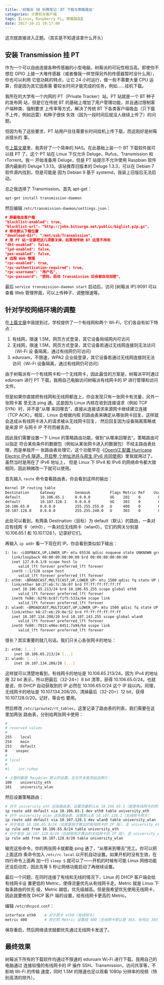 ```yaml
---
title: '树莓派 3B 折腾笔记：BT 下载与策略路由'
categories: 计算机与客户端
tags: [Linux, Raspberry Pi, 策略路由]
date: 2017-10-21 19:17:00
---
```


这次就直接进入正题。（其实是不知道该拿什么开头）

## 安装 Transmission 挂 PT

作为一个可以自由连接各种传感器的小型电脑，树莓派的可玩性相当高。即使你不想在
GPIO 上接一大堆传感器（或者像我一样觉得另外的传感器暂时没什么用），你也可以利用
它低功耗的特点，让它 24 小时运行，做一些不需要大量 CPU 运算，但是因为其它因素需
要较长时间才能完成的任务，例如……挂机下载。

我所在的大学有一个内网的 PT（Private Tracker）站。PT 站就是一个 BT 种子的发布网
站，但是它在传统 BT 的基础上增加了用户管理功能，并且通过限制客户端种类、强制要求
上传率等方式，解决了传统 BT 下各类客户端吸血（只下载不上传，例如迅雷）和种子很快
失效（因为一段时间后就没人继续上传了）的问题。

但因为有了这些要求，PT 站用户往往需要长时间挂机上传下载，而这刚好是树莓派擅长的
事。

在[上篇文章][1]里，我弄好了一个简单的 NAS。在此基础上装一个 BT 下载软件就可以挂
PT 了。这个 PT 站在 Linux 下仅允许 Deluge，Rufus，Transmission 和 rTorrent。我一
开始准备用 Deluge，但是 PT 站提示不允许使用 Raspbian 软件源内最新的 Deluge
1.3.13。该站推荐旧版本的 Deluge 1.3.3，可以在 Debian 7 软件源内找到，但是可能是
因为 Debian 9 基于 systemd，我装上旧版后无法启动。

总之我选择了 Transmission。首先 apt-get：

```bash
apt-get install transmission-daemon
```

然后编辑 `/etc/transmission-daemon/settings.json`：

```json
# 屏蔽吸血客户端
"blocklist-enabled": true,
"blocklist-url": "http://john.bitsurge.net/public/biglist.p2p.gz",
# 修改默认下载位置
"download-dir": "/mnt/usb/Transmission",
# 用 PT 站一定要把这几项都关掉，如果用传统 BT 这里不用改
"dht-enabled": false,
"lpd-enabled": false,
"pex-enabled": false,
# 远程 Web 管理
"rpc-enabled": true,
"rpc-authentication-required": true,
"rpc-username": "用户名",
"rpc-password": "密码，启动 Transmission 后会被自动加密",
```

最后 `service transmission-daemon start` 启动后，访问 [树莓派 IP]:9091 可以查看
Web 管理界面，可以上传种子、调整限速等。

## 针对学校网络环境的调整

在[上篇文章][2]中我提到过，学校提供了一个有线网和两个 Wi-Fi，它们各自有如下特
点：

1. 有线网，限速 1.5M，网页方式登录，其它设备局域网内可访问
2. 无线网，限速 1.5M，网页方式登录，其它设备若通过无线网连接则无法访问（Wi-Fi 设
   备隔离，通过有线网仍可访问）
3. eduroam，不限速，WPA2 企业级登录，其它设备若通过无线网连接则无法访问（Wi-Fi
   设备隔离，通过有线网仍可访问）

由于树莓派有一个有线网卡和一个无线网卡，因此最佳的方案是，树莓派平时通过 eduroam
进行 PT 下载，我用自己电脑访问树莓派有线网卡的 IP 进行管理和访问文件。

但是如果你直接把有线网和无线网都连上，你会发现只有一张网卡有流量，另外一张网卡甚
至无法 ping 通。这是因为 Linux 内核在收到连接请求（例如 TCP SYN）时，并不是“从哪
来回哪去”，直接从连接请求来源网卡继续建立连接（TCP ACK）。相反，Linux 会根据内核
的路由表来确定从哪张网卡回复。这样就会造成从有线网卡进入的请求被从无线网卡回复，
然后回复因为设备隔离策略或是来源 IP 与网卡 IP 不符而被丢弃。

因此我们需要设置一下 Linux 的策略路由功能，做到“从哪来回哪去”。策略路由可以指定
符合某些条件的数据包（例如从某张网卡进入的数据包）不经主路由表处理，而是单独开一
张路由表处理它。这个功能早在《[OpenVZ 配置 Hurricane Electric IPv6 隧道，开启整
个地址池并与原生 IPv6 共同使用][3]》里我就用过了。虽然当时是用在了 IPv6 地址上，
但是 Linux 下 IPv4 和 IPv6 的网络命令都大致相同，因此稍微改一下就可以使用。

首先输入 `route` 命令查看路由表，你会看到这样的输出：

```bash
Kernel IP routing table
Destination     Gateway         Genmask         Flags Metric Ref    Use Iface
default         10.106.65.1     0.0.0.0         UG    202    0        0 eth0
default         10.107.128.1    0.0.0.0         UG    303    0        0 wlan0
10.106.65.0     0.0.0.0         255.255.255.0   U     400    0        0 eth0
10.107.128.0    0.0.0.0         255.255.240.0   U     303    0        0 wlan0
```

此处可以看到，有两条 Destination（目标）为 default（默认）的路由，一条对应有线网
卡（eth0），一条对应无线网卡（wlan0）。它们的网关分别是 10.106.65.1 和
10.107.128.1，记录好它们。

再输入 `ip addr` 看一下现在的 IP。你会看到类似如下输出：

```bash
1: lo: <LOOPBACK,UP,LOWER_UP> mtu 65536 qdisc noqueue state UNKNOWN group default qlen 1
   link/loopback 00:00:00:00:00:00 brd 00:00:00:00:00:00
   inet 127.0.0.1/8 scope host lo
      valid_lft forever preferred_lft forever
   inet6 ::1/128 scope host
      valid_lft forever preferred_lft forever
2: eth0: <BROADCAST,MULTICAST,UP,LOWER_UP> mtu 1500 qdisc fq state UP group default qlen 1000
   link/ether b8:27:eb:7c:5b:07 brd ff:ff:ff:ff:ff:ff
   inet 10.106.65.213/24 brd 10.106.65.255 scope global eth0
      valid_lft forever preferred_lft forever
   inet6 fe80::62f6:bc87:f1f5:533a/64 scope link
      valid_lft forever preferred_lft forever
3: wlan0: <BROADCAST,MULTICAST,UP,LOWER_UP> mtu 1500 qdisc fq state UP group default qlen 1000
   link/ether b8:27:eb:29:0e:52 brd ff:ff:ff:ff:ff:ff
   inet 10.107.134.208/20 brd 10.107.143.255 scope global wlan0
      valid_lft forever preferred_lft forever
   inet6 fe80::f013:e96e:8451:7a94/64 scope link
      valid_lft forever preferred_lft forever
```

很长？其实重要的就几句话。我们只关心各张网卡的地址：

```bash
2: eth0: [...]
    inet 10.106.65.213/24 [...]
3: wlan0: [...]
    inet 10.107.134.208/20 [...]
```

这样就可以清楚地看到，有线网卡的地址是 10.106.65.213/24。因为 IPv4 的地址用 32
bit 表示，所以把最后（32-24=）8 bit 清零，获得 10.106.65.0/24。也就是说，你 DHCP
自动获取到的 IP 必然在 10.106.65.0/24 这个 IP 段以内。同理，无线网卡的地址是
10.107.134.208/20，清掉最后（32-20=）12 bit，获得 10.107.128.0/20。记好，等会也
要用。

然后修改 `/etc/iproute2/rt_tables`，这里记录了路由表的列表，我们需要在这里加两张
路由表，分别给两张网卡使用：

```bash
#
# reserved values
#
255    local
254    main
253    default
0    unspec
#
# local
#
#1    inr.ruhep

# 上面的都是 Raspbian 默认的设置，在文件末尾添加这两行：
100    university_eth
101    university_wlan
```

然后设置策略路由：

```bash
# 对于 university_eth 这张路由表，设置流量默认从 10.106.65.1（就是有线网卡的网关）走
ip route add default via 10.106.65.1 dev eth0 table university_eth
# 对于 university_wlan 这张路由表，设置默认走 10.107.128.1（无线网卡网关）
ip route add default via 10.107.128.1 dev wlan0 table university_wlan
# 对于来自 10.106.65.0/24（也就是刚才算出的有线网卡的 IP 段），走 university_eth 路由表
ip rule add from 10.106.65.0/24 table university_eth
# 对于来自 10.107.128.0/20（也就是刚才算出的无线网卡的 IP 段），走 university_wlan 路由表
ip rule add from 10.107.128.0/20 table university_wlan
```

输完这些命令，你的两张网卡就都能 ping 通了，“从哪来到哪去”完工。你可以把上面这四
条命令加入 `/etc/rc.local` 以开机自动设置。如果开机时没有生效，在四行命令上面再
加一行 `sleep 5` 就可以了——开机的时候有可能 Linux 网络功能还没启动完，因此先等 5
秒让网络功能启动了再继续设置。

最后一个问题，在同时连接了有线和无线的情况下，Linux 的 DHCP 客户端会给有线网卡设
置更低的 Metric，使得流量优先从有线网卡走。Metric 就是 Linux 下每条路由的优先
级，Metric 越低，优先级越高。但是我希望优先使用无线网卡，因此就要修改 DHCP 客户
端的设置，给有线网卡更高的 Metric。

编辑 `/etc/dhcpcd.conf`：

```bash
interface eth0    # 对于网卡 eth0（有线网卡）
metric 400        # 将它的 Metric 设置成 400（无线网卡默认是 303，任何比 303 大的数都可以）
```

保存重启，然后网络请求就都优先通过无线网卡发送了。

## 最终效果

树莓派下所有的下载软件均通过不限速的 eduroam Wi-Fi 进行下载。我用自己的电脑通过
连接较慢的有线网卡的 IP 操作 SSH、Transmission，访问共享等，不影响 Wi-Fi 的传输
速度，同时 1.5M 的限速也足以观看 1080p 分辨率的视频（特别高清的除外）。

[1]: /article/modify-computer/raspberry-pi-3b-notes.lantian
[2]: /article/modify-computer/raspberry-pi-3b-notes.lantian#quicklink8
[3]:
    /article/modify-computer/openvz-he-ipv6-use-whole-block-along-native-ipv6.lantian
